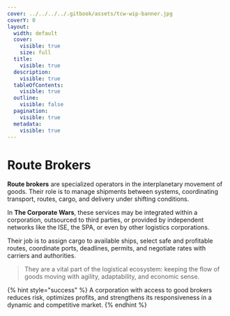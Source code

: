```yaml
---
cover: ../../../../.gitbook/assets/tcw-wip-banner.jpg
coverY: 0
layout:
  width: default
  cover:
    visible: true
    size: full
  title:
    visible: true
  description:
    visible: true
  tableOfContents:
    visible: true
  outline:
    visible: false
  pagination:
    visible: true
  metadata:
    visible: true
---
```


# Route Brokers

**Route brokers** are specialized operators in the interplanetary movement of goods. Their role is to manage shipments between systems, coordinating transport, routes, cargo, and delivery under shifting conditions.

In **The Corporate Wars**, these services may be integrated within a corporation, outsourced to third parties, or provided by independent networks like the ISE, the SPA, or even by other logistics corporations.

Their job is to assign cargo to available ships, select safe and profitable routes, coordinate ports, deadlines, permits, and negotiate rates with carriers and authorities.

> They are a vital part of the logistical ecosystem: keeping the flow of goods moving with agility, adaptability, and economic sense.

{% hint style="success" %}
A corporation with access to good brokers reduces risk, optimizes profits, and strengthens its responsiveness in a dynamic and competitive market.
{% endhint %}
